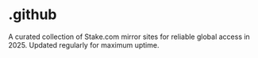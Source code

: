 # .github
A curated collection of Stake.com mirror sites for reliable global access in 2025. Updated regularly for maximum uptime.
